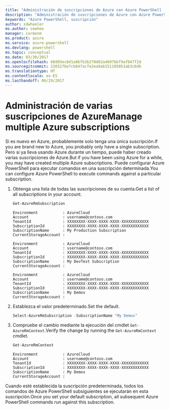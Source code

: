 ```yaml
---
title: "Administración de suscripciones de Azure con Azure PowerShell | Microsoft Docs"
description: "Administración de suscripciones de Azure con Azure PowerShell"
keywords: "Azure PowerShell, suscripción"
author: sdwheeler
ms.author: sewhee
manager: carmonm
ms.product: azure
ms.service: azure-powershell
ms.devlang: powershell
ms.topic: conceptual
ms.date: 03/30/2017
ms.openlocfilehash: 68d03ec8d1a86fb3b270d02a4697bbf9af847f2d
ms.sourcegitcommit: 226527be7cb647acfe2ea9ab151185053ab3c6db
ms.translationtype: HT
ms.contentlocale: es-ES
ms.lasthandoff: 06/29/2017
---
```

# <span data-ttu-id="e66b4-104">Administración de varias suscripciones de Azure</span><span class="sxs-lookup"><span data-stu-id="e66b4-104">Manage multiple Azure subscriptions</span></span>
<a id="manage-multiple-azure-subscriptions" class="xliff"></a>

<span data-ttu-id="e66b4-105">Si es nuevo en Azure, probablemente solo tenga una única suscripción.</span><span class="sxs-lookup"><span data-stu-id="e66b4-105">If you are brand new to Azure, you probably only have a single subscription.</span></span> <span data-ttu-id="e66b4-106">Pero si ya lleva usando Azure durante un tiempo, puede haber creado varias suscripciones de Azure.</span><span class="sxs-lookup"><span data-stu-id="e66b4-106">But if you have been using Azure for a while, you may have created multiple Azure subscriptions.</span></span> <span data-ttu-id="e66b4-107">Puede configurar Azure PowerShell para ejecutar comandos en una suscripción determinada.</span><span class="sxs-lookup"><span data-stu-id="e66b4-107">You can configure Azure PowerShell to execute commands against a particular subscription.</span></span>

1. <span data-ttu-id="e66b4-108">Obtenga una lista de todas las suscripciones de su cuenta.</span><span class="sxs-lookup"><span data-stu-id="e66b4-108">Get a list of all subscriptions in your account.</span></span>

    ```powershell
    Get-AzureRmSubscription
    ```

    ```
    Environment           : AzureCloud
    Account               : username@contoso.com
    TenantId              : XXXXXXXX-XXXX-XXXX-XXXX-XXXXXXXXXXXX
    SubscriptionId        : XXXXXXXX-XXXX-XXXX-XXXX-XXXXXXXXXXXX
    SubscriptionName      : My Production Subscription
    CurrentStorageAccount :

    Environment           : AzureCloud
    Account               : username@contoso.com
    TenantId              : XXXXXXXX-XXXX-XXXX-XXXX-XXXXXXXXXXXX
    SubscriptionId        : XXXXXXXX-XXXX-XXXX-XXXX-XXXXXXXXXXXX
    SubscriptionName      : My DevTest Subscription
    CurrentStorageAccount :

    Environment           : AzureCloud
    Account               : username@contoso.com
    TenantId              : XXXXXXXX-XXXX-XXXX-XXXX-XXXXXXXXXXXX
    SubscriptionId        : XXXXXXXX-XXXX-XXXX-XXXX-XXXXXXXXXXXX
    SubscriptionName      : My Demos
    CurrentStorageAccount :
    ```

2. <span data-ttu-id="e66b4-109">Establezca el valor predeterminado.</span><span class="sxs-lookup"><span data-stu-id="e66b4-109">Set the default.</span></span>

    ```powershell
    Select-AzureRmSubscription -SubscriptionName "My Demos"
    ```

3. <span data-ttu-id="e66b4-110">Compruebe el cambio mediante la ejecución del cmdlet `Get-AzureRmContext`.</span><span class="sxs-lookup"><span data-stu-id="e66b4-110">Verify the change by running the `Get-AzureRmContext` cmdlet.</span></span>

    ```powershell
    Get-AzureRmContext
    ```

    ```
    Environment           : AzureCloud
    Account               : username@contoso.com
    TenantId              : XXXXXXXX-XXXX-XXXX-XXXX-XXXXXXXXXXXX
    SubscriptionId        : XXXXXXXX-XXXX-XXXX-XXXX-XXXXXXXXXXXX
    SubscriptionName      : My Demos
    CurrentStorageAccount :
    ```

<span data-ttu-id="e66b4-111">Cuando esté establecida la suscripción predeterminada, todos los comandos de Azure PowerShell subsiguientes se ejecutarán en esta suscripción.</span><span class="sxs-lookup"><span data-stu-id="e66b4-111">Once you set your default subscription, all subsequent Azure PowerShell commands run against this subscription.</span></span>
